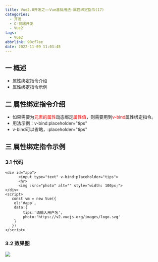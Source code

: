 ```yaml
---
title: Vue2.0开发之——Vue基础用法-属性绑定指令(17)
categories:
  - 开发
  - C-前端开发
  - Vue2
tags:
  - Vue2
abbrlink: 90cf7ee
date: 2022-11-09 11:03:45
---
```

## 一 概述

* 属性绑定指令介绍
* 属性绑定指令示例

<!--more-->

## 二 属性绑定指令介绍

* 如果需要为<font color=red>元素的属性</font>动态绑定<font color=red>属性值</font>，则需要用到<font color=red>v-bind</font>属性绑定指令。
* 用法示例：v-bind:placeholder="tips"
* v-bind可以省略，:placeholder="tips"

## 三 属性绑定指令示例

### 3.1 代码

```
<div id="app">
      <input type="text" v-bind:placeholder="tips">
      <hr>
      <img :src="photo" alt="" style="width: 100px;">
</div>
<script>
   const vm = new Vue({
    el:'#app',
    data:{
        tips:'请输入用户名',
        photo:'https://v2.vuejs.org/images/logo.svg'
    }
   })
</script>
```

### 3.2 效果图

![][1]

[1]:https://jsd.onmicrosoft.cn/gh/PGzxc/CDN/blog-vue/vue02-17-v-bind-view.png